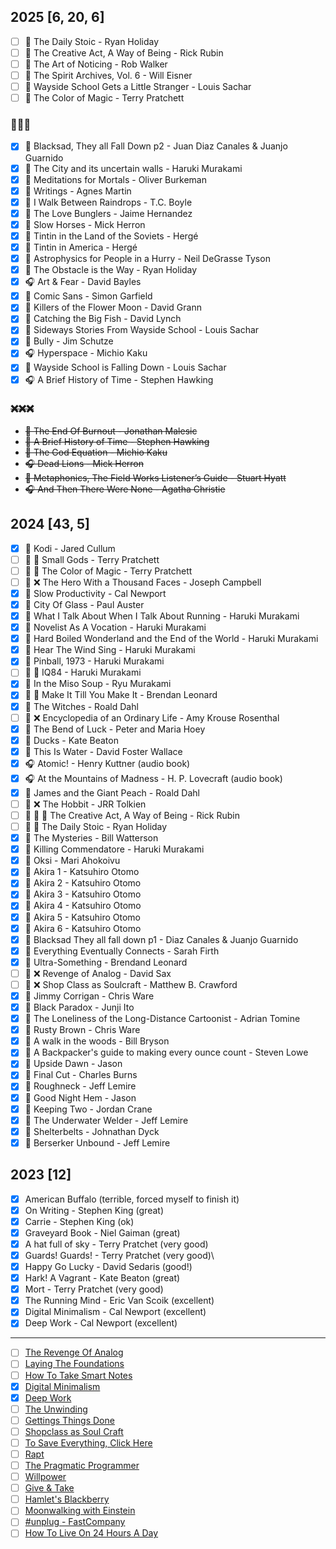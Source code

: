 ## 2025 [6, 20, 6]
- [ ] 📆 The Daily Stoic - Ryan Holiday
- [ ] 📆 The Creative Act, A Way of Being - Rick Rubin
- [ ] 📗 The Art of Noticing - Rob Walker
- [ ] 💬 The Spirit Archives, Vol. 6 - Will Eisner
- [ ] 📗 Wayside School Gets a Little Stranger - Louis Sachar
- [ ] 📗 The Color of Magic - Terry Pratchett
      
### 🏁🏁🏁
- [x] 💬 Blacksad, They all Fall Down p2 - Juan Diaz Canales & Juanjo Guarnido
- [x] 📗 The City and its uncertain walls - Haruki Murakami
- [x] 📆 Meditations for Mortals - Oliver Burkeman
- [x] 📗 Writings - Agnes Martin
- [x] 📗 I Walk Between Raindrops - T.C. Boyle
- [x] 💬 The Love Bunglers - Jaime Hernandez
- [x] 📗 Slow Horses - Mick Herron
- [x] 💬 Tintin in the Land of the Soviets - Hergé
- [x] 💬 Tintin in America - Hergé
- [x] 📗 Astrophysics for People in a Hurry - Neil DeGrasse Tyson
- [x] 📗 The Obstacle is the Way - Ryan Holiday
- [x] 🎧 Art & Fear - David Bayles
- [x] 📗 Comic Sans - Simon Garfield
- [x] 📗 Killers of the Flower Moon - David Grann
- [x] 📗 Catching the Big Fish - David Lynch
- [x] 📗 Sideways Stories From Wayside School - Louis Sachar
- [x] 📗 Bully - Jim Schutze
- [x] 🎧 Hyperspace - Michio Kaku
- [x] 📗 Wayside School is Falling Down - Louis Sachar
- [x] 🎧 A Brief History of Time - Stephen Hawking

### ~~❌❌❌~~
- ~~📗 The End Of Burnout - Jonathan Malesic~~
- ~~📗 A Brief History of Time - Stephen Hawking~~
- ~~📗 The God Equation - Michio Kaku~~
- ~~🎧 Dead Lions - Mick Herron~~
- ~~📗 Metaphonics, The Field Works Listener’s Guide - Stuart Hyatt~~
- ~~🎧 And Then There Were None - Agatha Christie~~

## 2024 [43, 5]
- [x] 💬 Kodi - Jared Cullum
- [ ] 📗 🔖 Small Gods - Terry Pratchett 
- [ ] 📗 🔖 The Color of Magic - Terry Pratchett
- [ ] 📗 ❌ The Hero With a Thousand Faces - Joseph Campbell
- [x] 📗 Slow Productivity - Cal Newport
- [x] 💬 City Of Glass - Paul Auster
- [x] 👻 What I Talk About When I Talk About Running - Haruki Murakami
- [x] 📗 Novelist As A Vocation - Haruki Murakami
- [x] 📗 Hard Boiled Wonderland and the End of the World - Haruki Murakami
- [x] 📗 Hear The Wind Sing - Haruki Murakami
- [x] 📗 Pinball, 1973 - Haruki Murakami
- [ ] 📗 🔖 IQ84 - Haruki Murakami
- [x] 📗 In the Miso Soup - Ryu Murakami
- [x] 📗 👻 Make It Till You Make It - Brendan Leonard
- [x] 📗 The Witches - Roald Dahl
- [ ] 📗 ❌ Encyclopedia of an Ordinary Life - Amy Krouse Rosenthal
- [x] 💬 The Bend of Luck - Peter and Maria Hoey
- [x] 💬 Ducks - Kate Beaton
- [x] 📗 This Is Water - David Foster Wallace
- [x] 🎧 Atomic! - Henry Kuttner (audio book)
- [x] 🎧 At the Mountains of Madness - H. P. Lovecraft (audio book)
- [x] 📗 James and the Giant Peach - Roald Dahl
- [ ] 📗 ❌ The Hobbit - JRR Tolkien
- [ ] 📗 📆 👻 The Creative Act, A Way of Being - Rick Rubin
- [ ] 📗 📆 The Daily Stoic - Ryan Holiday
- [x] 💬 The Mysteries - Bill Watterson
- [x] 📗 Killing Commendatore - Haruki Murakami
- [x] 💬 Oksi - Mari Ahokoivu
- [x] 💬 Akira 1 - Katsuhiro Otomo
- [x] 💬 Akira 2 - Katsuhiro Otomo
- [x] 💬 Akira 3 - Katsuhiro Otomo
- [x] 💬 Akira 4 - Katsuhiro Otomo
- [x] 💬 Akira 5 - Katsuhiro Otomo
- [x] 💬 Akira 6 - Katsuhiro Otomo
- [x] 💬 Blacksad They all fall down p1 - Diaz Canales & Juanjo Guarnido
- [x] 💬 Everything Eventually Connects - Sarah Firth
- [x] 📗 Ultra-Something - Brendand Leonard
- [ ] 📗 ❌ Revenge of Analog - David Sax
- [ ] 📗 ❌ Shop Class as Soulcraft - Matthew B. Crawford
- [x] 💬 Jimmy Corrigan - Chris Ware
- [x] 💬 Black Paradox - Junji Ito
- [x] 💬 The Loneliness of the Long-Distance Cartoonist - Adrian Tomine
- [x] 💬 Rusty Brown - Chris Ware
- [x] 📗 A walk in the woods - Bill Bryson
- [x] 📗 A Backpacker's guide to making every ounce count - Steven Lowe
- [x] 💬 Upside Dawn - Jason
- [x] 💬 Final Cut - Charles Burns
- [x] 💬 Roughneck - Jeff Lemire
- [x] 💬 Good Night Hem - Jason
- [x] 💬 Keeping Two - Jordan Crane
- [x] 💬 The Underwater Welder - Jeff Lemire
- [x] 💬 Shelterbelts - Johnathan Dyck
- [x] 💬 Berserker Unbound - Jeff Lemire

## 2023 [12]
- [x] American Buffalo (terrible, forced myself to finish it)
- [x] On Writing - Stephen King (great)
- [x] Carrie - Stephen King (ok)
- [x] Graveyard Book - Niel Gaiman (great)
- [x] A hat full of sky - Terry Pratchet (very good)
- [x] Guards! Guards! - Terry Pratchet (very good)\
- [x] Happy Go Lucky - David Sedaris (good!)
- [x] Hark! A Vagrant - Kate Beaton (great)
- [x] Mort - Terry Pratchet (very good)
- [x] The Running Mind - Eric Van Scoik (excellent)
- [x] Digital Minimalism - Cal Newport (excellent)
- [x] Deep Work - Cal Newport (excellent)

-----

- [ ] [The Revenge Of Analog](https://www.amazon.com/Revenge-Analog-Real-Things-Matter/dp/1610395719)
- [ ] [Laying The Foundations](https://www.amazon.com/Laying-Foundations-Websites-Products-Systematically/dp/B086PPCNCW)
- [ ] [How To Take Smart Notes](https://www.amazon.com/How-Take-Smart-Notes-Nonfiction/dp/1542866502)
- [x] [Digital Minimalism](https://www.amazon.com/Digital-Minimalism-Cal-Newport-audiobook/dp/B07LGDY5PC)
- [x] [Deep Work](https://www.amazon.com/Deep-Work-Cal-Newport-audiobook/dp/B0189PVAWY)
- [ ] [The Unwinding](https://www.amazon.com/Unwinding-Inner-History-New-America/dp/0374534608)
- [ ] [Gettings Things Done](https://www.amazon.com/Getting-Things-Done-Stress-Free-Productivity/dp/0142000280)
- [ ] [Shopclass as Soul Craft](https://www.amazon.com/Shop-Class-Soulcraft-Inquiry-Value/dp/0143117467)
- [ ] [To Save Everything, Click Here](https://www.amazon.com/Save-Everything-Click-Here-Technological/dp/1610393708)
- [ ] [Rapt](https://www.amazon.com/Rapt-Attention-Focused-Winifred-Gallagher/dp/0143116908)
- [ ] [The Pragmatic Programmer](https://www.amazon.com/Pragmatic-Programmer-journey-mastery-Anniversary/dp/0135957052)
- [ ] [Willpower](https://www.amazon.com/Willpower-Rediscovering-Greatest-Human-Strength/dp/0143122231/)
- [ ] [Give & Take](https://www.amazon.com/Give-Take-Helping-Others-Success/dp/0143124986)
- [ ] [Hamlet's Blackberry](https://www.amazon.com/Hamlets-BlackBerry-Building-Good-Digital/dp/0061687170)
- [ ] [Moonwalking with Einstein](https://www.amazon.com/Moonwalking-Einstein-Science-Remembering-Everything/dp/0143120530)
- [ ] [#unplug - FastCompany](https://www.fastcompany.com/3012521/baratunde-thurston-leaves-the-internet)
- [ ] [How To Live On 24 Hours A Day](https://www.amazon.com/How-Live-Hours-Day-philosophical/dp/B09W6W6Y76)
